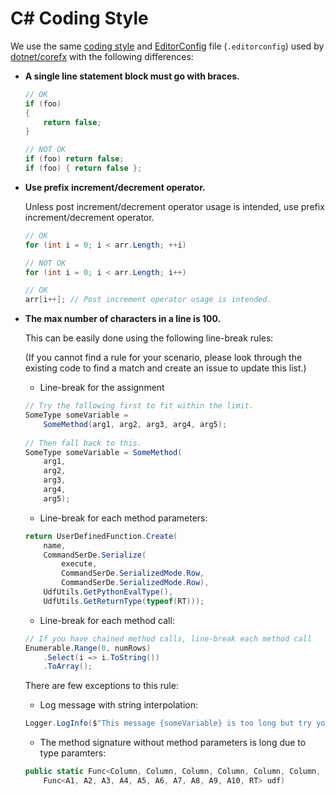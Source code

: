 C# Coding Style
===============

We use the same [coding style](https://github.com/dotnet/corefx/blob/master/Documentation/coding-guidelines/coding-style.md) and [EditorConfig](https://editorconfig.org "EditorConfig homepage") file (`.editorconfig`) used by [dotnet/corefx](https://github.com/dotnet/corefx) with the following differences:

* **A single line statement block must go with braces.**

    ```C#
    // OK
    if (foo)
    {
        return false;
    }

    // NOT OK
    if (foo) return false;
    if (foo) { return false };

    ```
    
* **Use prefix increment/decrement operator.**
    
    Unless post increment/decrement operator usage is intended, use prefix increment/decrement operator.
    
    ```C#
    // OK
    for (int i = 0; i < arr.Length; ++i)
    
    // NOT OK
    for (int i = 0; i < arr.Length; i++)
    
    // OK
    arr[i++]; // Post increment operator usage is intended.
    ```

* **The max number of characters in a line is 100.**
    
    This can be easily done using the following line-break rules:
    
    (If you cannot find a rule for your scenario, please look through the existing code to find a match and create an issue to update this list.)
    
    * Line-break for the assignment
    ```C#
    // Try the following first to fit within the limit.
    SomeType someVariable =
        SomeMethod(arg1, arg2, arg3, arg4, arg5);
       
    // Then fall back to this.
    SomeType someVariable = SomeMethod(
        arg1,
        arg2,
        arg3,
        arg4,
        arg5);
    ```
    
    * Line-break for each method parameters:
    ```C#
    return UserDefinedFunction.Create(
        name,
        CommandSerDe.Serialize(
            execute,
            CommandSerDe.SerializedMode.Row,
            CommandSerDe.SerializedMode.Row),
        UdfUtils.GetPythonEvalType(),
        UdfUtils.GetReturnType(typeof(RT)));
    ```

    * Line-break for each method call:
    ```C#
    // If you have chained method calls, line-break each method call
    Enumerable.Range(0, numRows)
        .Select(i => i.ToString())
        .ToArray();
    ```

    There are few exceptions to this rule:

    * Log message with string interpolation:
    ```C#
    Logger.LogInfo($"This message {someVariable} is too long but try your best to fit in 100 character limit.");
    ```

    * The method signature without method parameters is long due to type paramters:
    ```C#
    public static Func<Column, Column, Column, Column, Column, Column, Column, Column, Column, Column, Column> Udf<A1, A2, A3, A4, A5, A6, A7, A8, A9, A10, RT>(
        Func<A1, A2, A3, A4, A5, A6, A7, A8, A9, A10, RT> udf)
    ```

